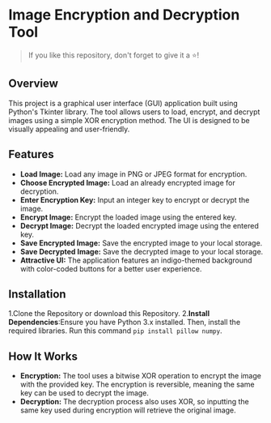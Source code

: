 # Image Encryption and Decryption Tool
> If you like this repository, don't forget to give it a ⭐!
## Overview

This project is a graphical user interface (GUI) application built using Python's Tkinter library. The tool allows users to load, encrypt, and decrypt images using a simple XOR encryption method. The UI is designed to be visually appealing and user-friendly.

## Features
  - **Load Image:** Load any image in PNG or JPEG format for encryption.
  - **Choose Encrypted Image:** Load an already encrypted image for decryption.
  - **Enter Encryption Key:** Input an integer key to encrypt or decrypt the image.
  - **Encrypt Image:** Encrypt the loaded image using the entered key.
  - **Decrypt Image:** Decrypt the loaded encrypted image using the entered key.
  - **Save Encrypted Image:** Save the encrypted image to your local storage.
  - **Save Decrypted Image:** Save the decrypted image to your local storage.
  - **Attractive UI:** The application features an indigo-themed background with color-coded buttons for a better user experience.

## Installation
  1.Clone the Repository or download this Repository.
  2.**Install Dependencies**:Ensure you have Python 3.x installed. Then, install the required libraries. Run this command `pip install pillow numpy`.

## How It Works
  - **Encryption:** The tool uses a bitwise XOR operation to encrypt the image with the provided key. The encryption is reversible, meaning the same key can be used to decrypt the image.
  - **Decryption:** The decryption process also uses XOR, so inputting the same key used during encryption will retrieve the original image.
